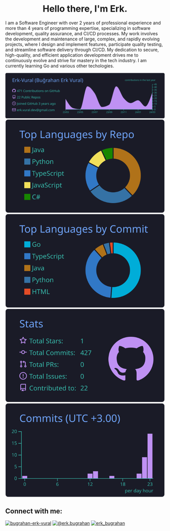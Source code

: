 <h1 align="center">Hello there, I'm Erk.</h1>

I am a Software Engineer with over 2 years of professional experience and more than 4 years of programming expertise, specializing in software development, quality assurance, and CI/CD processes. My work involves the development and maintenance of large, complex, and rapidly evolving projects, where I design and implement features, participate quality testing, and streamline software delivery through CI/CD. My dedication to secure, high-quality, and efficient application development drives me to continuously evolve and strive for mastery in the tech industry. I am currently learning Go and various other techologies.

[![](https://raw.githubusercontent.com/Erk-Vural/Erk-Vural/main/profile-summary-card-output/tokyonight/0-profile-details.svg)](https://github.com/vn7n24fzkq/github-profile-summary-cards)
[![](https://raw.githubusercontent.com/Erk-Vural/Erk-Vural/main/profile-summary-card-output/tokyonight/1-repos-per-language.svg)](https://github.com/vn7n24fzkq/github-profile-summary-cards) [![](https://raw.githubusercontent.com/Erk-Vural/Erk-Vural/main/profile-summary-card-output/tokyonight/2-most-commit-language.svg)](https://github.com/vn7n24fzkq/github-profile-summary-cards)
[![](https://raw.githubusercontent.com/Erk-Vural/Erk-Vural/main/profile-summary-card-output/tokyonight/3-stats.svg)](https://github.com/vn7n24fzkq/github-profile-summary-cards) [![](https://raw.githubusercontent.com/Erk-Vural/Erk-Vural/main/profile-summary-card-output/tokyonight/4-productive-time.svg)](https://github.com/vn7n24fzkq/github-profile-summary-cards)

<div>
<h2 align="left"> Connect with me:</h2>
<a href="https://linkedin.com/in/bugrahan-erk-vural" target="blank"><img src="https://raw.githubusercontent.com/rahuldkjain/github-profile-readme-generator/master/src/images/icons/Social/linked-in-alt.svg" alt="bugrahan-erk-vural" height="50" width="50" /></a>
<a href="https://medium.com/@erk.bugrahan" target="blank"><img src="https://raw.githubusercontent.com/rahuldkjain/github-profile-readme-generator/master/src/images/icons/Social/medium.svg" alt="@erk.bugrahan" height="50" width="50" /></a>
<a href="https://www.hackerrank.com/erk_bugrahan" target="blank"><img src="https://raw.githubusercontent.com/rahuldkjain/github-profile-readme-generator/master/src/images/icons/Social/hackerrank.svg" alt="erk_bugrahan" height="50" width="50" /></a>
</div>
